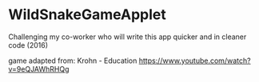 # WildSnakeGameApplet
Challenging my co-worker who will write this app quicker and in cleaner code (2016)

game adapted from: Krohn - Education https://www.youtube.com/watch?v=9eQJAWhRHQg
